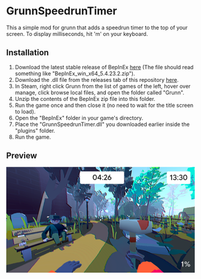 # GrunnSpeedrunTimer

This a simple mod for grunn that adds a speedrun timer to the top of your screen. To display milliseconds, hit 'm' on your keyboard.

## Installation
1. Download the latest stable release of BepInEx [here](https://github.com/BepInEx/BepInEx/releases) (The file should read something like "BepInEx_win_x64_5.4.23.2.zip").
2. Download the .dll file from the releases tab of this repository [here](https://github.com/SushiRoll55/GrunnSpeedrunTimer/releases).
3. In Steam, right click Grunn from the list of games of the left, hover over manage, click browse local files, and open the folder called "Grunn".
4. Unzip the contents of the BepInEx zip file into this folder.
5. Run the game once and then close it (no need to wait for the title screen to load).
6. Open the "BepInEx" folder in your game's directory.
7. Place the "GrunnSpeedrunTimer.dll" you downloaded earlier inside the "plugins" folder.
8. Run the game.

## Preview
![Image of gameplay timer](https://github.com/SushiRoll55/GrunnSpeedrunTimer/blob/master/img-2024-10-11-00-09-57.png)

